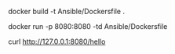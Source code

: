 docker build -t Ansible/Dockersfile .

docker run -p 8080:8080 -td Ansible/Dockersfile

curl http://127.0.0.1:8080/hello
